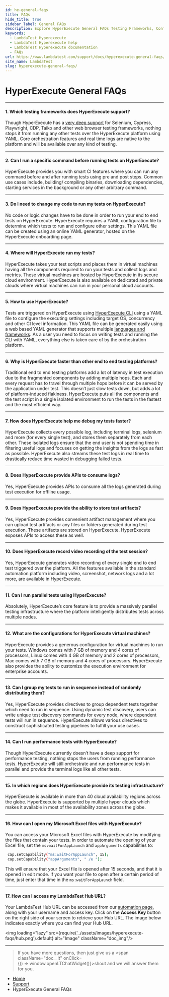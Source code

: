 ```yaml
---
id: he-general-faqs
title: FAQs
hide_title: true
sidebar_label: General FAQs
description: Explore HyperExecute General FAQs Testing Frameworks, Configurations, and More! Get answers to your questions about HyperExecute's features and capabilities.
keywords:
  - LambdaTest Hyperexecute
  - LambdaTest Hyperexecute help
  - LambdaTest Hyperexecute documentation
  - FAQs
url: https://www.lambdatest.com/support/docs/hyperexecute-general-faqs/
site_name: LambdaTest
slug: hyperexecute-general-faqs/
---
```


<script type="application/ld+json"
      dangerouslySetInnerHTML={{ __html: JSON.stringify({
       "@context": "https://schema.org",
        "@type": "BreadcrumbList",
        "itemListElement": [{
          "@type": "ListItem",
          "position": 1,
          "name": "Home",
          "item": "https://www.lambdatest.com"
        },{
          "@type": "ListItem",
          "position": 2,
          "name": "Support",
          "item": "https://www.lambdatest.com/support/docs/"
        },{
          "@type": "ListItem",
          "position": 3,
          "name": "Integrations",
          "item": "https://www.lambdatest.com/support/docs/hyperexecute-general-faqs/"
        }]
      })
    }}
></script>

# HyperExecute General FAQs

***

#### 1. **Which testing frameworks does HyperExecute support?**

  Though HyperExecute has a [very deep support](/support/docs/hyperexecute-supported-languages-and-frameworks/) for Selenium, Cypress, Playwright, CDP, Taiko and other web browser testing frameworks, nothing stops it from running any other tests over the HyperExecute platform using YAML. Core orchestration features and real time logs are native to the platform and will be available over any kind of testing.

***

#### 2. **Can I run a specific command before running tests on HyperExecute?**

  HyperExecute provides you with smart CI features where you can run any command before and after running tests using pre and post steps. Common use cases include, building/ compiling binaries, downloading dependencies, starting services in the background or any other arbitrary command.

***

#### 3. **Do I need to change my code to run my tests on HyperExecute?**

  No code or logic changes have to be done in order to run your end to end tests on HyperExecute. HyperExecute requires a YAML configuration file to determine which tests to run and configure other settings. This YAML file can be created using an online YAML generator, hosted on the HyperExecute onboarding page.

***

#### 4. **Where will HyperExecute run my tests?**

  HyperExecute takes your test scripts and places them in virtual machines having all the components required to run your tests and collect logs and metrics. These virtual machines are hosted by HyperExecute in its secure cloud environment. HyperExecute is also available on dedicated and private clouds where virtual machines can run in your personal cloud accounts.

***

#### 5. **How to use HyperExecute?**

  Tests are triggered on HyperExecute using [HyperExecute CLI](https://www.lambdatest.com/support/docs/getting-started-with-hyperexecute/) using a YAML file to configure the executing settings including target OS, concurrency and other CI level information. This YAML file can be generated easily using a web based YAML generator that supports multiple [languages and frameworks](https://www.lambdatest.com/support/docs/hyperexecute-supported-languages-and-frameworks/). As a user you need to focus on writing tests and running the CLI with YAML, everything else is taken care of by the orchestration platform.


***

#### 6. **Why is HyperExecute faster than other end to end testing platforms?**

  Traditional end to end testing platforms add a lot of latency in test execution due to the fragmented components by adding multiple hops. Each and every request has to travel through multiple hops before it can be served by the application under test. This doesn’t just slow tests down, but adds a lot of platform-induced flakiness. HyperExecute puts all the components and the test script in a single isolated environment to run the tests in the fastest and the most efficient way.

***

#### 7. **How does HyperExecute help me debug my tests faster?**

  HyperExecute collects every possible log, including terminal logs, selenium and more (for every single test), and stores them separately from each other. These isolated logs ensure that the end user is not spending time in filtering useful logs and focuses on getting the insights from the logs as fast as possible. HyperExecute also streams these test logs in real time to drastically reduce time wasted in debugging failed tests.

***

#### 8. **Does HyperExecute provide APIs to consume logs?**

  Yes, HyperExecute provides APIs to consume all the logs generated during test execution for offline usage.

***

#### 9. **Does HyperExecute provide the ability to store test artifacts?**

  Yes, HyperExecute provides convenient artifact management where you can upload test artifacts or any files or folders generated during test execution. These artifacts are stored on HyperExecute. HyperExecute exposes APIs to access these as well.

***

#### 10. **Does HyperExecute record video recording of the test session?**

  Yes, HyperExecute generates video recording of every single end to end test triggered over the platform. All the features available in the standard automation platform including video, screenshot, network logs and a lot more, are available in HyperExecute.

***

#### 11. **Can I run parallel tests using HyperExecute?**

  Absolutely, HyperExecute’s core feature is to provide a massively parallel testing infrastructure where the platform intelligently distributes tests across multiple nodes.

***

#### 12. **What are the configurations for HyperExecute virtual machines?**

  HyperExecute provides a generous configuration for virtual machines to run your tests. Windows comes with 7 GB of memory and 4 cores of processors, Linux comes with 4 GB of memory and 2 cores of processors, Mac comes with 7 GB of memory and 4 cores of processors. HyperExecute also provides the ability to customize the execution environment for enterprise accounts.

***

#### 13. **Can I group my tests to run in sequence instead of randomly distributing them?**

  Yes, HyperExecute provides directives to group dependent tests together which need to run in sequence. Using dynamic test discovery, users can write unique test discovery commands for every node, where dependent tests will run in sequence. HyperExecute allows various directives to construct sophisticated testing pipelines to fulfill your use cases.

***

#### 14. **Can I run performance tests with HyperExecute?**

  Though HyperExecute currently doesn’t have a deep support for performance testing, nothing stops the users from running performance tests. HyperExecute will still orchestrate and run performance tests in parallel and provide the terminal logs like all other tests.

***

#### 15. **In which regions does HyperExecute provide its testing infrastructure?**

  HyperExecute is available in more than 40 cloud availability regions across the globe. HyperExecute is supported by multiple hyper clouds which makes it available in most of the availability zones across the globe.

***

#### 16. **How can I open my Microsoft Excel files with HyperExecute?**

  You can access your Microsoft Excel files with HyperExecute by modifying the files that contain your tests. In order to automate the opening of your Excel file, set the `ms:waitForAppLaunch` and `appArguments` capabilities to:
  
  ```bash
   cap.setCapability("ms:waitForAppLaunch", 15);
   cap.setCapability("appArguments", " /e ");
  ```

  This will ensure that your Excel file is opened after 15 seconds, and that it is opened in edit mode. If you want your file to open after a certain period of time, just enter that time in the `ms:waitForAppLaunch` field. 

***

#### 17. **How can I access my LambdaTest Hub URL?**

  Your LambdaTest Hub URL can be accessed from our [automation page](https://automation.lambdatest.com/build), along with your username and access key. Click on the **Access Key** button on the right side of your screen to retrieve your Hub URL. The image below indicates exactly where you can find your Hub URL. 

  <img loading="lazy" src={require('../assets/images/hyperexecute-faqs/hub.png').default} alt="Image"  className="doc_img"/>


***

>If you have more questions, then just give us a <span className="doc__lt" onClick={() => window.openLTChatWidget()}>shout</span> and we will answer them for you.

<nav aria-label="breadcrumbs">
  <ul className="breadcrumbs">
    <li className="breadcrumbs__item">
      <a className="breadcrumbs__link" target="_self" href="https://www.lambdatest.com">
        Home
      </a>
    </li>
    <li className="breadcrumbs__item">
      <a className="breadcrumbs__link" target="_self" href="https://www.lambdatest.com/support/docs/">
        Support
      </a>
    </li>
    <li className="breadcrumbs__item breadcrumbs__item--active">
      <span className="breadcrumbs__link">
       HyperExecute General FAQs
      </span>
    </li>
  </ul>
</nav>